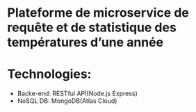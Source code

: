 # Plateforme de microservice de requête et de statistique des températures d’une année
# Technologies:
- Backe-end: RESTful API(Node.js Express) 
- NoSQL DB: MongoDB(Atlas Cloud)
